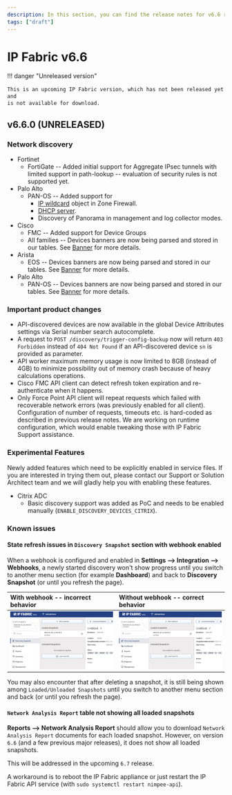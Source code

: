 ```yaml
---
description: In this section, you can find the release notes for v6.6 releases.
tags: ["draft"]
---
```


# IP Fabric v6.6

!!! danger "Unreleased version"

    This is an upcoming IP Fabric version, which has not been released yet and
    is not available for download.

## v6.6.0 (UNRELEASED)

### Network discovery

- Fortinet
  - FortiGate -- Added initial support for Aggregate IPsec tunnels with limited support in path-lookup -- evaluation of security rules is not supported yet.
- Palo Alto
  - PAN-OS -- Added support for
    - [IP wildcard](https://docs.paloaltonetworks.com/pan-os/9-1/pan-os-admin/policy/policy-objects) object in Zone Firewall.
    - [DHCP server](https://docs.paloaltonetworks.com/pan-os/9-1/pan-os-web-interface-help/network/network-dhcp/dhcp-server).
    - Discovery of Panorama in management and log collector modes.
- Cisco
  - FMC -- Added support for Device Groups
  - All families -- Devices banners are now being parsed and stored in our tables. See [Banner](../../IP_Fabric_GUI/technology_tables/management_table.md#Banner) for more details.
- Arista
  - EOS -- Devices banners are now being parsed and stored in our tables. See [Banner](../../IP_Fabric_GUI/technology_tables/management_table.md#Banner) for more details.
- Palo Alto
  - PAN-OS -- Devices banners are now being parsed and stored in our tables. See [Banner](../../IP_Fabric_GUI/technology_tables/management_table.md#Banner) for more details.

### Important product changes

- API-discovered devices are now available in the global Device Attributes settings via Serial number search autocomplete.
- A request to `POST /discovery/trigger-config-backup` now will return `403 Forbidden` instead of `404 Not Found` if an API-discovered device `sn` is provided as parameter.
- API worker maximum memory usage is now limited to 8GB (instead of 4GB) to minimize possibility out of memory crash because of heavy calculations operations.
- Cisco FMC API client can detect refresh token expiration and re-authenticate when it happens.
- Only Force Point API client will repeat requests which failed with recoverable network errors (was previously enabled for all client). Configuration of number of requests, timeouts etc. is hard-coded as described in previous release notes. We are working on runtime configuration, which would enable tweaking those with IP Fabric Support assistance.

### Experimental Features

Newly added features which need to be explicitly enabled in service files. If you are interested in trying them out, please contact our Support or Solution Architect team and we will gladly help you with enabling these features.

- Citrix ADC
  - Basic discovery support was added as PoC and needs to be enabled manually
    (`ENABLE_DISCOVERY_DEVICES_CITRIX`).

### Known issues

#### State refresh issues in `Discovery Snapshot` section with webhook enabled

When a webhook is configured and enabled in **Settings --> Integration -->
Webhooks**, a newly started discovery won't show progress until you switch to
another menu section (for example **Dashboard**) and back to **Discovery
Snapshot** (or until you refresh the page).

| With webhook -- incorrect behavior | Without webhook -- correct behavior |
| :--------------------------------- | :---------------------------------- |
| ![Incorrect](6.6_with_webhook.gif) | ![Correct](6.6_without_webhook.gif) |

You may also encounter that after deleting a snapshot, it is still being shown
among `Loaded/Unloaded Snapshots` until you switch to another menu section and
back (or until you refresh the page).

#### `Network Analysis Report` table not showing all loaded snapshots

**Reports --> Network Analysis Report** should allow you to download `Network
Analysis Report` documents for each loaded snapshot. However, on version `6.6`
(and a few previous major releases), it does not show all loaded snapshots.

This will be addressed in the upcoming `6.7` release.

A workaround is to reboot the IP Fabric appliance or just restart the IP Fabric
API service (with `sudo systemctl restart nimpee-api`).
